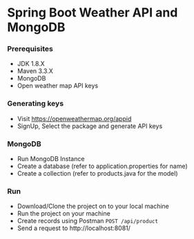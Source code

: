 # Spring Boot Weather API and MongoDB

### Prerequisites
  * JDK 1.8.X
  * Maven 3.3.X
  * MongoDB
  * Open weather map API keys
### Generating keys
  * Visit https://openweathermap.org/appid
  * SignUp, Select the package and generate API keys
### MongoDB
  * Run MongoDB Instance
  * Create a database (refer to application.properties for name)
  * Create a collection (refer to products.java for the model)
 
### Run 
  * Download/Clone the project on to your local machine
  * Run the project on your machine
  * Create records using Postman 
      ```POST /api/product```
  * Send a request to http://localhost:8081/
